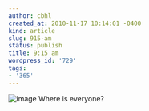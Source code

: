 ```yaml
---
author: cbhl
created_at: 2010-11-17 10:14:01 -0400
kind: article
slug: 915-am
status: publish
title: 9:15 am
wordpress_id: '729'
tags:
- '365'
---
```


![image](http://images.azuresky.ca/blog/wp-content/uploads/2010/11/wpid-IMG_20101117_091437.jpg)
Where is everyone?
